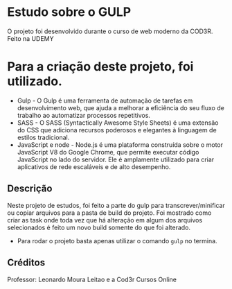 # Estudo sobre o GULP
O projeto foi desenvolvido durante o curso de web moderno da COD3R. Feito na UDEMY
# Para a criação deste projeto, foi utilizado.
- Gulp - O Gulp é uma ferramenta de automação de tarefas em desenvolvimento web, que ajuda a melhorar a eficiência do seu fluxo de trabalho ao automatizar processos repetitivos.
- SASS - O SASS (Syntactically Awesome Style Sheets) é uma extensão do CSS que adiciona recursos poderosos e elegantes à linguagem de estilos tradicional.
- JavaScript e node - Node.js é uma plataforma construída sobre o motor JavaScript V8 do Google Chrome, que permite executar código JavaScript no lado do servidor. Ele é amplamente utilizado para criar aplicativos de rede escaláveis e de alto desempenho.
## Descrição
Neste projeto de estudos, foi feito a parte do gulp para transcrever/minificar ou copiar arquivos para a pasta de build do projeto. Foi mostrado como criar as task onde toda vez que há alteração em algum dos arquivos selecionados é feito um novo build somente do que foi alterado.
- Para rodar o projeto basta apenas utilizar o comando `gulp` no termina.
## Créditos
Professor: Leonardo Moura Leitao e a Cod3r Cursos Online
